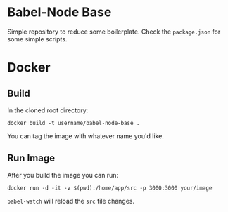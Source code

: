# Babel-Node Base

Simple repository to reduce some boilerplate. Check the `package.json` for some simple scripts.

# Docker

## Build

In the cloned root directory:

```shell
docker build -t username/babel-node-base .
```

You can tag the image with whatever name you'd like.

## Run Image

After you build the image you can run:

```shell
docker run -d -it -v $(pwd):/home/app/src -p 3000:3000 your/image
```

`babel-watch` will reload the `src` file changes.
